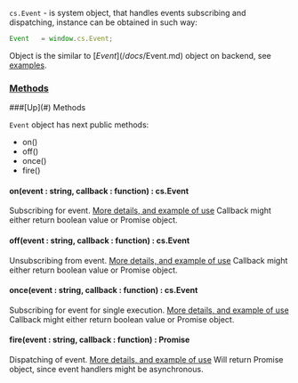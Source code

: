`cs.Event` - is system object, that handles events subscribing and dispatching, instance can be obtained in such way:
```javascript
Event	= window.cs.Event;
```

Object is the similar to [$Event](/docs/$Event.md) object on backend, see [examples](/docs/Events.md).

### [Methods](#methods)

<a name="methods" />
###[Up](#) Methods

`Event` object has next public methods:
* on()
* off()
* once()
* fire()

#### on(event : string, callback : function) : cs.Event
Subscribing for event. [More details, and example of use](/docs/Events.md#wiki-subscribing)
Callback might either return boolean value or Promise object.

#### off(event : string, callback : function) : cs.Event
Unsubscribing from event. [More details, and example of use](/docs/Events.md#wiki-subscribing)
Callback might either return boolean value or Promise object.

#### once(event : string, callback : function) : cs.Event
Subscribing for event for single execution. [More details, and example of use](/docs/Events.md#wiki-subscribing)
Callback might either return boolean value or Promise object.

#### fire(event : string, callback : function) : Promise
Dispatching of event. [More details, and example of use](/docs/Events.md#wiki-dispatching)
Will return Promise object, since event handlers might be asynchronous.
